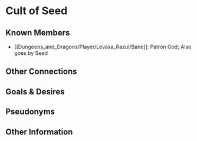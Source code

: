 # Cult of Seed
## Known Members
- [[Dungeons_and_Dragons/Player/Levasa_Razul/Bane]]: Patron God; Also goes by Seed
## Other Connections

## Goals & Desires

## Pseudonyms

## Other Information